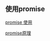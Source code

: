 ## 使用promise
[promise 使用](https://developer.mozilla.org/zh-CN/docs/orphaned/Web/JavaScript/Guide/Using_promises)

[promise原理](https://developer.mozilla.org/zh-CN/docs/orphaned/Web/JavaScript/Reference/Global_Objects/Promise)


